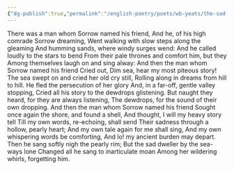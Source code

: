 ```yaml
---
{"dg-publish":true,"permalink":"/english-poetry/poets/wb-yeats/the-sad-shepherd/"}
---
```


  
There was a man whom Sorrow named his friend,
And he, of his high comrade Sorrow dreaming,
Went walking with slow steps along the gleaming
And humming sands, where windy surges wend:
And he called loudly to the stars to bend
From their pale thrones and comfort him, but they
Among themselves laugh on and sing alway:
And then the man whom Sorrow named his friend
Cried out, Dim sea, hear my most piteous story!
The sea swept on and cried her old cry still,
Rolling along in dreams from hill to hill.
He fled the persecution of her glory
And, in a far-off, gentle valley stopping,
Cried all his story to the dewdrops glistening.
But naught they heard, for they are always listening,
The dewdrops, for the sound of their own dropping.
And then the man whom Sorrow named his friend
Sought once again the shore, and found a shell,
And thought, I will my heavy story tell
Till my own words, re-echoing, shall send
Their sadness through a hollow, pearly heart;
And my own tale again for me shall sing,
And my own whispering words be comforting,
And lo! my ancient burden may depart.
Then he sang softly nigh the pearly rim;
But the sad dweller by the sea-ways lone
Changed all he sang to inarticulate moan
Among her wildering whirls, forgetting him.
